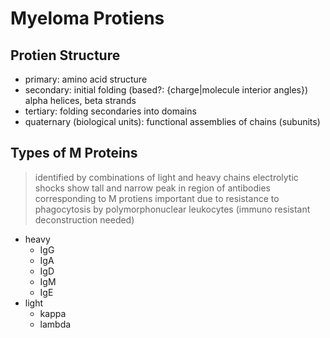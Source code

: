 # Myeloma Protiens

## Protien Structure

- primary: amino acid structure
- secondary: initial folding (based?: {charge|molecule interior angles}) alpha helices, beta strands
- tertiary: folding secondaries into domains
- quaternary (biological units): functional assemblies of chains (subunits)

## Types of M Proteins

> identified by combinations of light and heavy chains
> electrolytic shocks show tall and narrow peak in region of antibodies corresponding to M protiens 
> important due to resistance to phagocytosis by polymorphonuclear leukocytes (immuno resistant deconstruction needed)

- heavy
  - IgG
  - IgA
  - IgD
  - IgM
  - IgE
- light
  - kappa
  - lambda


